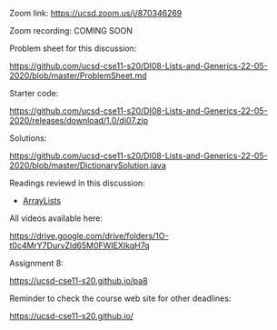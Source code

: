 Zoom link: https://ucsd.zoom.us/j/870346269

Zoom recording: COMING SOON

Problem sheet for this discussion: 

https://github.com/ucsd-cse11-s20/DI08-Lists-and-Generics-22-05-2020/blob/master/ProblemSheet.md

Starter code: 

https://github.com/ucsd-cse11-s20/DI08-Lists-and-Generics-22-05-2020/releases/download/1.0/di07.zip

Solutions: 

https://github.com/ucsd-cse11-s20/DI08-Lists-and-Generics-22-05-2020/blob/master/DictionarySolution.java


Readings reviewd in this discussion:
- [ArrayLists](https://course.ccs.neu.edu/cs2510/lecture21.html)

All videos available here:

https://drive.google.com/drive/folders/1O-t0c4MrY7DurvZld65M0FWIEXIkqH7q

Assignment 8:

https://ucsd-cse11-s20.github.io/pa8

Reminder to check the course web site for other deadlines:

https://ucsd-cse11-s20.github.io/
